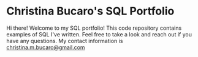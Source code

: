 # Christina Bucaro's SQL Portfolio
Hi there! Welcome to my SQL portfolio! This code repository contains examples of SQL I've written. Feel free to take a look and reach out if you have any questions. My contact information is christina.m.bucaro@gmail.com
